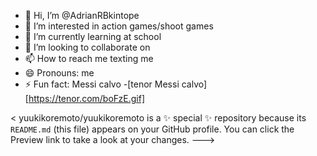 - 👋 Hi, I’m @AdrianRBkintope
- 👀 I’m interested in action games/shoot games
- 🌱 I’m currently learning at school
- 💞️ I’m looking to collaborate on 
- 📫 How to reach me texting me
- 😄 Pronouns: me
- ⚡ Fun fact: Messi calvo
-[tenor Messi calvo] [https://tenor.com/boFzE.gif]

<
yuukikoremoto/yuukikoremoto is a ✨ special ✨ repository because its `README.md` (this file) appears on your GitHub profile.
You can click the Preview link to take a look at your changes.
--->
